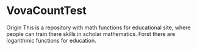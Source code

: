 # VovaCountTest
Origin
This is a repository with math functions for educational
site, where people can train there skills in 
scholar mathematics.
Forst there are logarithmic functions for education.
